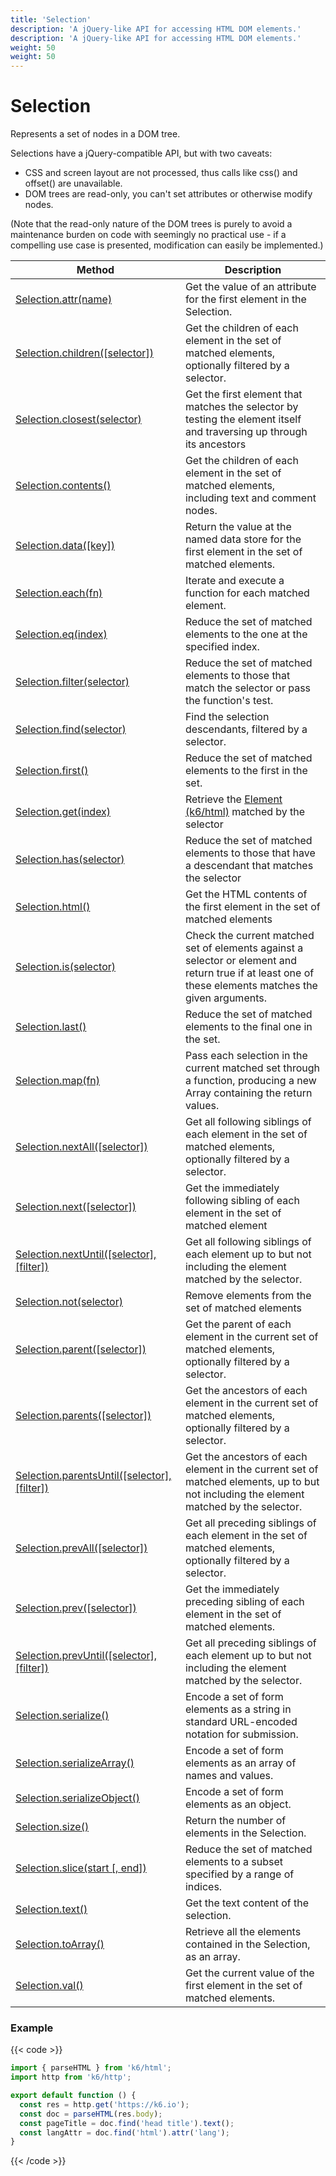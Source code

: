 ```yaml
---
title: 'Selection'
description: 'A jQuery-like API for accessing HTML DOM elements.'
description: 'A jQuery-like API for accessing HTML DOM elements.'
weight: 50
weight: 50
---
```


# Selection

Represents a set of nodes in a DOM tree.

Selections have a jQuery-compatible API, but with two caveats:

- CSS and screen layout are not processed, thus calls like css() and offset() are unavailable.
- DOM trees are read-only, you can't set attributes or otherwise modify nodes.

(Note that the read-only nature of the DOM trees is purely to avoid a maintenance burden on code with seemingly no practical use - if a compelling use case is presented, modification can easily be implemented.)

| Method                                                                                                                                           | Description                                                                                                                                            |
| ------------------------------------------------------------------------------------------------------------------------------------------------ | ------------------------------------------------------------------------------------------------------------------------------------------------------ |
| [Selection.attr(name)](https://grafana.com/docs/k6/<K6_VERSION>/javascript-api/k6-html/selection/selection-attr)                                 | Get the value of an attribute for the first element in the Selection.                                                                                  |
| [Selection.children([selector])](https://grafana.com/docs/k6/<K6_VERSION>/javascript-api/k6-html/selection/selection-children)                   | Get the children of each element in the set of matched elements, optionally filtered by a selector.                                                    |
| [Selection.closest(selector)](https://grafana.com/docs/k6/<K6_VERSION>/javascript-api/k6-html/selection/selection-closest)                       | Get the first element that matches the selector by testing the element itself and traversing up through its ancestors                                  |
| [Selection.contents()](https://grafana.com/docs/k6/<K6_VERSION>/javascript-api/k6-html/selection/selection-contents)                             | Get the children of each element in the set of matched elements, including text and comment nodes.                                                     |
| [Selection.data([key])](https://grafana.com/docs/k6/<K6_VERSION>/javascript-api/k6-html/selection/selection-data)                                | Return the value at the named data store for the first element in the set of matched elements.                                                         |
| [Selection.each(fn)](https://grafana.com/docs/k6/<K6_VERSION>/javascript-api/k6-html/selection/selection-each)                                   | Iterate and execute a function for each matched element.                                                                                               |
| [Selection.eq(index)](https://grafana.com/docs/k6/<K6_VERSION>/javascript-api/k6-html/selection/selection-eq)                                    | Reduce the set of matched elements to the one at the specified index.                                                                                  |
| [Selection.filter(selector)](https://grafana.com/docs/k6/<K6_VERSION>/javascript-api/k6-html/selection/selection-filter)                         | Reduce the set of matched elements to those that match the selector or pass the function's test.                                                       |
| [Selection.find(selector)](https://grafana.com/docs/k6/<K6_VERSION>/javascript-api/k6-html/selection/selection-find)                             | Find the selection descendants, filtered by a selector.                                                                                                |
| [Selection.first()](https://grafana.com/docs/k6/<K6_VERSION>/javascript-api/k6-html/selection/selection-first)                                   | Reduce the set of matched elements to the first in the set.                                                                                            |
| [Selection.get(index)](https://grafana.com/docs/k6/<K6_VERSION>/javascript-api/k6-html/selection/selection-get)                                  | Retrieve the [Element (k6/html)](https://grafana.com/docs/k6/<K6_VERSION>/javascript-api/k6-html/element) matched by the selector                      |
| [Selection.has(selector)](https://grafana.com/docs/k6/<K6_VERSION>/javascript-api/k6-html/selection/selection-has)                               | Reduce the set of matched elements to those that have a descendant that matches the selector                                                           |
| [Selection.html()](https://grafana.com/docs/k6/<K6_VERSION>/javascript-api/k6-html/selection/selection-html)                                     | Get the HTML contents of the first element in the set of matched elements                                                                              |
| [Selection.is(selector)](https://grafana.com/docs/k6/<K6_VERSION>/javascript-api/k6-html/selection/selection-is)                                 | Check the current matched set of elements against a selector or element and return true if at least one of these elements matches the given arguments. |
| [Selection.last()](https://grafana.com/docs/k6/<K6_VERSION>/javascript-api/k6-html/selection/selection-last)                                     | Reduce the set of matched elements to the final one in the set.                                                                                        |
| [Selection.map(fn)](https://grafana.com/docs/k6/<K6_VERSION>/javascript-api/k6-html/selection/selection-map)                                     | Pass each selection in the current matched set through a function, producing a new Array containing the return values.                                 |
| [Selection.nextAll([selector])](https://grafana.com/docs/k6/<K6_VERSION>/javascript-api/k6-html/selection/selection-nextall)                     | Get all following siblings of each element in the set of matched elements, optionally filtered by a selector.                                          |
| [Selection.next([selector])](https://grafana.com/docs/k6/<K6_VERSION>/javascript-api/k6-html/selection/selection-next)                           | Get the immediately following sibling of each element in the set of matched element                                                                    |
| [Selection.nextUntil([selector], [filter])](https://grafana.com/docs/k6/<K6_VERSION>/javascript-api/k6-html/selection/selection-nextuntil)       | Get all following siblings of each element up to but not including the element matched by the selector.                                                |
| [Selection.not(selector)](https://grafana.com/docs/k6/<K6_VERSION>/javascript-api/k6-html/selection/selection-not)                               | Remove elements from the set of matched elements                                                                                                       |
| [Selection.parent([selector])](https://grafana.com/docs/k6/<K6_VERSION>/javascript-api/k6-html/selection/selection-parent)                       | Get the parent of each element in the current set of matched elements, optionally filtered by a selector.                                              |
| [Selection.parents([selector])](https://grafana.com/docs/k6/<K6_VERSION>/javascript-api/k6-html/selection/selection-parents)                     | Get the ancestors of each element in the current set of matched elements, optionally filtered by a selector.                                           |
| [Selection.parentsUntil([selector], [filter])](https://grafana.com/docs/k6/<K6_VERSION>/javascript-api/k6-html/selection/selection-parentsuntil) | Get the ancestors of each element in the current set of matched elements, up to but not including the element matched by the selector.                 |
| [Selection.prevAll([selector])](https://grafana.com/docs/k6/<K6_VERSION>/javascript-api/k6-html/selection/selection-prevall)                     | Get all preceding siblings of each element in the set of matched elements, optionally filtered by a selector.                                          |
| [Selection.prev([selector])](https://grafana.com/docs/k6/<K6_VERSION>/javascript-api/k6-html/selection/selection-prev)                           | Get the immediately preceding sibling of each element in the set of matched elements.                                                                  |
| [Selection.prevUntil([selector], [filter])](https://grafana.com/docs/k6/<K6_VERSION>/javascript-api/k6-html/selection/selection-prevuntil)       | Get all preceding siblings of each element up to but not including the element matched by the selector.                                                |
| [Selection.serialize()](https://grafana.com/docs/k6/<K6_VERSION>/javascript-api/k6-html/selection/selection-serialize)                           | Encode a set of form elements as a string in standard URL-encoded notation for submission.                                                             |
| [Selection.serializeArray()](https://grafana.com/docs/k6/<K6_VERSION>/javascript-api/k6-html/selection/selection-serializearray)                 | Encode a set of form elements as an array of names and values.                                                                                         |
| [Selection.serializeObject()](https://grafana.com/docs/k6/<K6_VERSION>/javascript-api/k6-html/selection/selection-serializeobject)               | Encode a set of form elements as an object.                                                                                                            |
| [Selection.size()](https://grafana.com/docs/k6/<K6_VERSION>/javascript-api/k6-html/selection/selection-size)                                     | Return the number of elements in the Selection.                                                                                                        |
| [Selection.slice(start [, end])](https://grafana.com/docs/k6/<K6_VERSION>/javascript-api/k6-html/selection/selection-slice)                      | Reduce the set of matched elements to a subset specified by a range of indices.                                                                        |
| [Selection.text()](https://grafana.com/docs/k6/<K6_VERSION>/javascript-api/k6-html/selection/selection-text)                                     | Get the text content of the selection.                                                                                                                 |
| [Selection.toArray()](https://grafana.com/docs/k6/<K6_VERSION>/javascript-api/k6-html/selection/selection-toarray)                               | Retrieve all the elements contained in the Selection, as an array.                                                                                     |
| [Selection.val()](https://grafana.com/docs/k6/<K6_VERSION>/javascript-api/k6-html/selection/selection-val)                                       | Get the current value of the first element in the set of matched elements.                                                                             |

### Example

{{< code >}}

```javascript
import { parseHTML } from 'k6/html';
import http from 'k6/http';

export default function () {
  const res = http.get('https://k6.io');
  const doc = parseHTML(res.body);
  const pageTitle = doc.find('head title').text();
  const langAttr = doc.find('html').attr('lang');
}
```

{{< /code >}}
